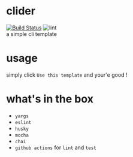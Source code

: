 # clider
[![Build Status](https://travis-ci.org/tool3/clider.svg?branch=master)](https://travis-ci.org/tool3/clider)  ![lint](https://github.com/tool3/clider/workflows/lint/badge.svg)   
a simple cli template

# usage
simply click `Use this template` and your'e good !  

# what's in the box
- `yargs`
- `eslint`
- `husky`
- `mocha`
- `chai`
- `github actions` for `lint` and `test`
